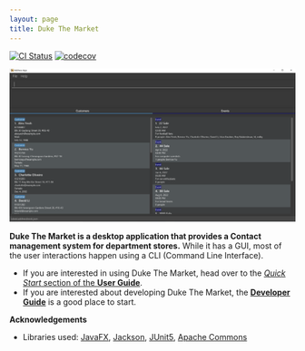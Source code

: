 ```yaml
---
layout: page
title: Duke The Market
---
```


[![CI Status](https://github.com/se-edu/addressbook-level3/workflows/Java%20CI/badge.svg)](https://github.com/se-edu/addressbook-level3/actions)
[![codecov](https://codecov.io/gh/AY2223S1-CS2103-F09-2/tp/branch/master/graph/badge.svg?token=SK5S8F6XM6)](https://codecov.io/gh/AY2223S1-CS2103-F09-2/tp)

![Ui](images/Ui.png)

**Duke The Market is a desktop application that provides a Contact management system for department stores.** While it has a GUI, most of the user interactions happen using a CLI (Command Line Interface).

* If you are interested in using Duke The Market, head over to the [_Quick Start_ section of the **User Guide**](UserGuide.html#quick-start).
* If you are interested about developing Duke The Market, the [**Developer Guide**](DeveloperGuide.html) is a good place to start.


**Acknowledgements**

* Libraries used: [JavaFX](https://openjfx.io/), [Jackson](https://github.com/FasterXML/jackson), [JUnit5](https://github.com/junit-team/junit5), [Apache Commons](https://github.com/apache)
